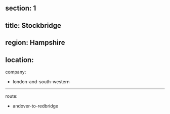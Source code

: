 ﻿section: 1
----
title: Stockbridge
----
region: Hampshire
----
location: 
----
company:
- london-and-south-western
----
route:
- andover-to-redbridge
